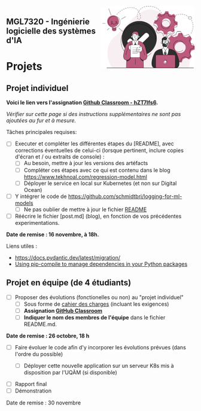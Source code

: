 <img style="float: right;" src="../images/component_engineering.svg" alt="EngineeringAISystems" width="250"/>

## MGL7320 - Ingénierie logicielle des systèmes d'IA
# Projets

## Projet individuel

**Voici le lien vers l'assignation [Github Classroom - hZT7Ifs6](https://classroom.github.com/a/hZT7Ifs6).**

_Vérifier sur cette page si des instructions supplémentaires ne sont pas ajoutées au fur et à mesure._

Tâches principales requises:

- [ ] Executer et compléter les différentes étapes du [README], avec corrections éventuelles de celui-ci (lorsque pertinent, inclure copies d'écran et / ou extraits de console) :
  - [ ] Au besoin, mettre à jour les versions des artéfacts
  - [ ] Compléter ces étapes avec ce qui est contenu dans le blog https://www.tekhnoal.com/regression-model.html
  - [ ] Déployer le service en local sur Kubernetes (et non sur Digital Ocean)
- [ ] Y intégrer le code de https://github.com/schmidtbri/logging-for-ml-models
  - [ ] Ne pas oublier de mettre à jour le fichier [README](README.md)
- [ ] Réécrire le fichier [post.md] (blog), en fonction de vos précédentes experimentations.

**Date de remise : 16 novembre, à 18h.**

Liens utiles :
- https://docs.pydantic.dev/latest/migration/
- [Using pip-compile to manage dependencies in your Python packages](https://medium.com/packagr/using-pip-compile-to-manage-dependencies-in-your-python-packages-8451b21a949e)

## Projet en équipe (de 4 étudiants)

- [ ] Proposer des évolutions (fonctionelles ou non) au "projet individuel"
  - [ ] Sous forme de [cahier des charges](https://www.manager-go.com/gestion-de-projet/dossiers-methodes/elaborer-un-cdc) (incluant les exigences)
  - [ ] **Assignation [GitHub Classroom](https://classroom.github.com/a/3yOWEyQK)**
  - [ ] **Indiquer le nom des membres de l'équipe** dans le fichier README.md.

**Date de remise : 26 octobre, 18 h**

- [ ] Faire évoluer le code afin d'y incorporer les évolutions prévues (dans l'ordre du possible)
  - [ ] Déployer cette nouvelle application sur un serveur K8s mis à disposition par l'UQÀM (si disponible)


- [ ] Rapport final
- [ ] Démonstration  

Date de remise : 30 novembre
